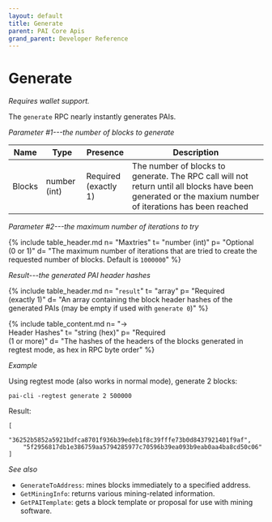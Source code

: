 ```yaml
---
layout: default
title: Generate
parent: PAI Core Apis
grand_parent: Developer Reference
---
```


Generate
========================

*Requires wallet support.*

The `generate` RPC nearly instantly generates PAIs.

*Parameter #1---the number of blocks to generate*

| Name    | Type   | Presence                | Description
|---------|--------|-------------------------|-------------
|Blocks | number (int) | Required<br>(exactly 1) | The number of blocks to generate.  The RPC call will not return until all blocks have been generated or the maxium number of iterations has been reached

*Parameter #2---the maximum number of iterations to try*

{% include table_header.md
  n= "Maxtries"
  t= "number (int)"
  p= "Optional<br>(0 or 1)"
  d= "The maximum number of iterations that are tried to create the requested number of blocks. Default is `1000000`"
%}

*Result---the generated PAI header hashes*

{% include table_header.md
  n= "`result`"
  t= "array"
  p= "Required<br>(exactly 1)"
  d= "An array containing the block header hashes of the generated PAIs (may be empty if used with `generate 0`)"
%}

{% include table_content.md
  n= "→<br>Header Hashes"
  t= "string (hex)"
  p= "Required<br>(1 or more)"
  d= "The hashes of the headers of the blocks generated in regtest mode, as hex in RPC byte order"
%}

*Example*

Using regtest mode (also works in normal mode), generate 2 blocks:

```
pai-cli -regtest generate 2 500000
```

Result:

```
[
    "36252b5852a5921bdfca8701f936b39edeb1f8c39fffe73b0d8437921401f9af",
    "5f2956817db1e386759aa5794285977c70596b39ea093b9eab0aa4ba8cd50c06"
]
```

*See also*

* `GenerateToAddress`: mines blocks immediately to a specified address.
* `GetMiningInfo`: returns various mining-related information.
* `GetPAITemplate`: gets a block template or proposal for use with mining software.

